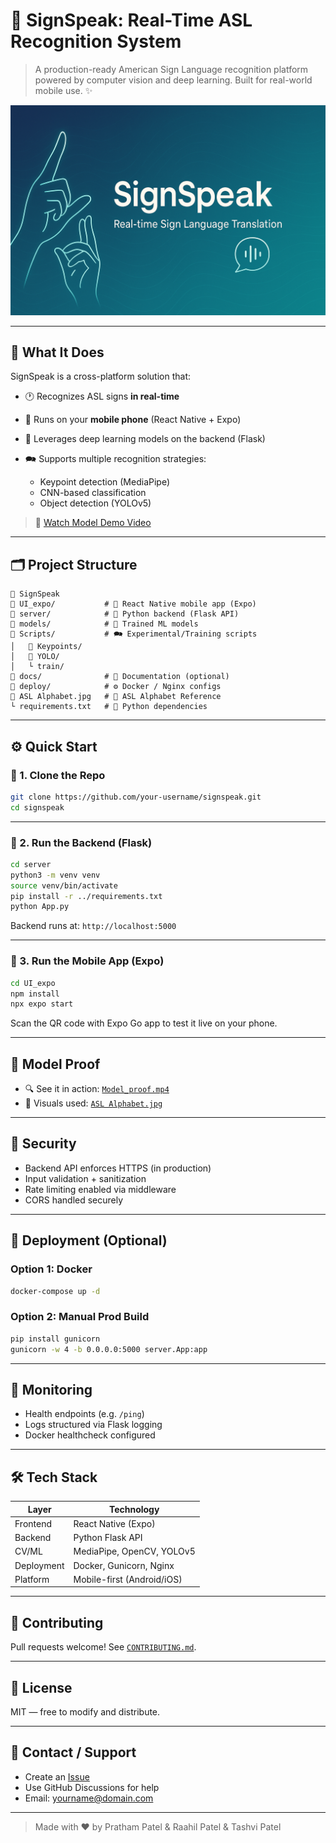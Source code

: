 # 🧠 SignSpeak: Real-Time ASL Recognition System

> A production-ready American Sign Language recognition platform powered by computer vision and deep learning. Built for real-world mobile use. ✨

![Banner](./SignSpeak.png)

---

## 🚀 What It Does

SignSpeak is a cross-platform solution that:

* 🕐️ Recognizes ASL signs **in real-time**
* 📱 Runs on your **mobile phone** (React Native + Expo)
* 🧠 Leverages deep learning models on the backend (Flask)
* 🗪 Supports multiple recognition strategies:

  * Keypoint detection (MediaPipe)
  * CNN-based classification
  * Object detection (YOLOv5)

> 🎥 [Watch Model Demo Video](./Model_proof.mp4)

---

## 🗂 Project Structure

```
📆 SignSpeak
🔹 UI_expo/           # 📱 React Native mobile app (Expo)
🔹 server/            # 🧠 Python backend (Flask API)
🔹 models/            # 🧠 Trained ML models
🔹 Scripts/           # 🗪 Experimental/Training scripts
│   🔹 Keypoints/
│   🔹 YOLO/
│   └️ train/
🔹 docs/              # 📄 Documentation (optional)
🔹 deploy/            # ⚙️ Docker / Nginx configs
🔹 ASL Alphabet.jpg   # 📸 ASL Alphabet Reference
└️ requirements.txt   # 🐍 Python dependencies
```

---

## ⚙️ Quick Start

### 💪 1. Clone the Repo

```bash
git clone https://github.com/your-username/signspeak.git
cd signspeak
```

---

### 🧠 2. Run the Backend (Flask)

```bash
cd server
python3 -m venv venv
source venv/bin/activate
pip install -r ../requirements.txt
python App.py
```

Backend runs at: `http://localhost:5000`

---

### 📱 3. Run the Mobile App (Expo)

```bash
cd UI_expo
npm install
npx expo start
```

Scan the QR code with Expo Go app to test it live on your phone.

---

## 🧠 Model Proof

* 🔍 See it in action: [`Model_proof.mp4`](./Model_proof.mp4)
* 📸 Visuals used: [`ASL Alphabet.jpg`](./ASL%20Alphabet.jpg)

---

## 🔐 Security

* Backend API enforces HTTPS (in production)
* Input validation + sanitization
* Rate limiting enabled via middleware
* CORS handled securely

---

## 🐳 Deployment (Optional)

### Option 1: Docker

```bash
docker-compose up -d
```

### Option 2: Manual Prod Build

```bash
pip install gunicorn
gunicorn -w 4 -b 0.0.0.0:5000 server.App:app
```

---

## 👀 Monitoring

* Health endpoints (e.g. `/ping`)
* Logs structured via Flask logging
* Docker healthcheck configured

---

## 🛠️ Tech Stack

| Layer      | Technology                 |
| ---------- | -------------------------- |
| Frontend   | React Native (Expo)        |
| Backend    | Python Flask API           |
| CV/ML      | MediaPipe, OpenCV, YOLOv5  |
| Deployment | Docker, Gunicorn, Nginx    |
| Platform   | Mobile-first (Android/iOS) |

---

## 🙌 Contributing

Pull requests welcome! See [`CONTRIBUTING.md`](./CONTRIBUTING.md).

---

## 📖 License

MIT — free to modify and distribute.

---

## 📢 Contact / Support

* Create an [Issue](https://github.com/your-username/signspeak/issues)
* Use GitHub Discussions for help
* Email: [yourname@domain.com](mailto:yourname@domain.com)

---

> Made with ❤️ by Pratham Patel & Raahil Patel & Tashvi Patel
